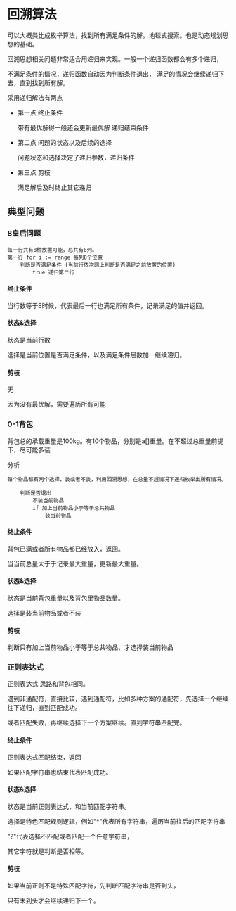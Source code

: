 # 回溯算法
可以大概类比成枚举算法，找到所有满足条件的解。地毯式搜索。也是动态规划思想的基础。

回溯思想相关问题非常适合用递归来实现。一般一个递归函数都会有多个递归，

不满足条件的情况，递归函数自动因为判断条件退出，
满足的情况会继续递归下去，直到找到所有解。

采用递归解法有两点

* 第一点 终止条件 

    带有最优解得一般还会更新最优解
    递归结束条件

* 第二点 问题的状态以及后续的选择

    问题状态和选择决定了递归参数，递归条件

* 第三点 剪枝 

    满足解后及时终止其它递归

## 典型问题
### 8皇后问题

```
每一行共有8种放置可能，总共有8列。
第一行 for i := range 每列8个位置
    判断是否满足条件 (当前行依次网上判断是否满足之前放置的位置)
        true 递归第二行
```

#### 终止条件

当行数等于8时候，代表最后一行也满足所有条件，记录满足的值并返回。

#### 状态&选择

状态是当前行数

选择是当前位置是否满足条件，以及满足条件层数加一继续递归。


#### 剪枝

无

因为没有最优解，需要遍历所有可能

### 0-1背包

背包总的承载重量是100kg。有10个物品，分别是a[]重量。在不超过总重量前提下，尽可能多装

分析

```
每个物品都有两个选择，装或者不装，利用回溯思想，在总量不超情况下递归枚举出所有情况。

    判断是否退出
        不装当前物品
        if 加上当前物品小于等于总共物品
            装当前物品
```

#### 终止条件

背包已满或者所有物品都已经放入，返回。

当当前总量大于于记录最大重量，更新最大重量。

#### 状态&选择

状态是当前背包重量以及背包里物品数量。

选择是装当前物品或者不装

#### 剪枝

判断只有加上当前物品小于等于总共物品，才选择装当前物品

### 正则表达式

正则表达式 思路和背包相同。

遇到非通配符，直接比较，遇到通配符，比如多种方案的通配符，先选择一个继续往下递归，直到匹配成功。

或者匹配失败，再继续选择下一个方案继续。直到字符串匹配完。

#### 终止条件

正则表达式匹配结束，返回

如果匹配字符串也结束代表匹配成功。

#### 状态&选择

状态是当前正则表达式，和当前匹配字符串。

选择是特色匹配规则逻辑，例如"*"代表所有字符串，遍历当前往后的匹配字符串

"?"代表选择不匹配或者匹配一个任意字符串，

其它字符就是判断是否相等。

#### 剪枝

如果当前正则不是特殊匹配字符，先判断匹配字符串是否到头，

只有未到头才会继续递归下一个。